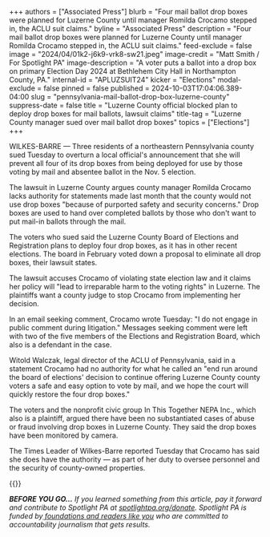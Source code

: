+++
authors = ["Associated Press"]
blurb = "Four mail ballot drop boxes were planned for Luzerne County until manager Romilda Crocamo stepped in, the ACLU suit claims."
byline = "Associated Press"
description = "Four mail ballot drop boxes were planned for Luzerne County until manager Romilda Crocamo stepped in, the ACLU suit claims."
feed-exclude = false
image = "2024/04/01k2-j6k9-vrk8-sw21.jpeg"
image-credit = "Matt Smith / For Spotlight PA"
image-description = "A voter puts a ballot into a drop box on primary Election Day 2024 at Bethlehem City Hall in Northampton County, PA."
internal-id = "APLUZSUIT24"
kicker = "Elections"
modal-exclude = false
pinned = false
published = 2024-10-03T17:04:06.389-04:00
slug = "pennsylvania-mail-ballot-drop-box-luzerne-county"
suppress-date = false
title = "Luzerne County official blocked plan to deploy drop boxes for mail ballots, lawsuit claims"
title-tag = "Luzerne County manager sued over mail ballot drop boxes"
topics = ["Elections"]
+++

WILKES-BARRE — Three residents of a northeastern Pennsylvania county sued Tuesday to overturn a local official&#39;s announcement that she will prevent all four of its drop boxes from being deployed for use by those voting by mail and absentee ballot in the Nov. 5 election.

The lawsuit in Luzerne County argues county manager Romilda Crocamo lacks authority for statements made last month that the county would not use drop boxes &#34;because of purported safety and security concerns.&#34; Drop boxes are used to hand over completed ballots by those who don&#39;t want to put mail-in ballots through the mail.

The voters who sued said the Luzerne County Board of Elections and Registration plans to deploy four drop boxes, as it has in other recent elections. The board in February voted down a proposal to eliminate all drop boxes, their lawsuit states.

The lawsuit accuses Crocamo of violating state election law and it claims her policy will &#34;lead to irreparable harm to the voting rights&#34; in Luzerne. The plaintiffs want a county judge to stop Crocamo from implementing her decision.

In an email seeking comment, Crocamo wrote Tuesday: &#34;I do not engage in public comment during litigation.&#34; Messages seeking comment were left with two of the five members of the Elections and Registration Board, which also is a defendant in the case.

Witold Walczak, legal director of the ACLU of Pennsylvania, said in a statement Crocamo had no authority for what he called an &#34;end run around the board of elections&#39; decision to continue offering Luzerne County county voters a safe and easy option to vote by mail, and we hope the court will quickly restore the four drop boxes.&#34;

The voters and the nonprofit civic group In This Together NEPA Inc., which also is a plaintiff, argued there have been no substantiated cases of abuse or fraud involving drop boxes in Luzerne County. They said the drop boxes have been monitored by camera.

The Times Leader of Wilkes-Barre reported Tuesday that Crocamo has said she does have the authority — as part of her duty to oversee personnel and the security of county-owned properties.

{{<dewey-assistant>}}

<strong><em>BEFORE YOU GO…</em></strong><em> If you learned something from this article, pay it forward and contribute to Spotlight PA at </em><a href="https://www.spotlightpa.org/donate"><em>spotlightpa.org/donate</em></a><em>. Spotlight PA is funded by</em><a href="https://www.spotlightpa.org/support"><em> foundations and readers like you</em></a><em> who are committed to accountability journalism that gets results.</em>

